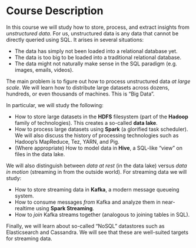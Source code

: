 # Course Description

In this course we will study how to store, process, and extract insights from _unstructured data_. For us, unstructured data is any data that cannot be directly queried using SQL. It arises in several situations:

* The data has simply not been loaded into a relational database yet.
* The data is too big to be loaded into a traditional relational database.
* The data might not naturally make sense in the SQL paradigm \(e.g. images, emails, videos\).

The main problem is to figure out how to process unstructured data _at large scale_. We will learn how to distribute large datasets across dozens, hundreds, or even thousands of machines. This is “Big Data”.

In particular, we will study the following:

* How to store large datasets in the **HDFS** filesystem \(part of the **Hadoop** family of technologies\). This creates a so-called **data lake**.
* How to process large datasets using **Spark** \(a glorified task scheduler\). We will also discuss the history of processing technologies such as Hadoop’s MapReduce, Tez, YARN, and Pig.
* \(Where appropriate\) How to model data in **Hive**, a SQL-like “view” on files in the data lake.

We will also distinguish between _data at rest_ \(in the data lake\) versus _data in motion_ \(streaming in from the outside world\). For streaming data we will study:

* How to store streaming data in **Kafka**, a modern message queueing system.
* How to consume messages _from_ Kafka and analyze them in near-realtime using **Spark Streaming**.
* How to _join_ Kafka streams together \(analogous to joining tables in SQL\).

Finally, we will learn about so-called “NoSQL” datastores such as Elasticsearch and Cassandra. We will see that these are well-suited targets for streaming data.

### 


